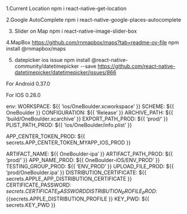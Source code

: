 
1.Current Location
npm i react-native-get-location

2.Google AutoComplete
npm i react-native-google-places-autocomplete

3. Slider on Map
npm i react-native-image-slider-box

4.MapBox
https://github.com/rnmapbox/maps?tab=readme-ov-file
npm install @rnmapbox/maps

5. datepicker ios issue
npm install @react-native-community/datetimepicker --save
https://github.com/react-native-datetimepicker/datetimepicker/issues/866

For Android 
0.37.0

For IOS
0.28.0




env:
  WORKSPACE: ${{ ‘ios/OneBoulder.xcworkspace’ }}
  SCHEME: ${{ OneBoulder }}
  CONFIGURATION: ${{ ‘Release’ }}
  ARCHIVE_PATH: ${{ ‘build/OneBoulder.xcarchive’ }}
  EXPORT_PATH_PROD: ${{ ‘prod/’ }}
  PLIST_PATH_PROD: ${{ ‘ios/OneBoulder/info.plist’ }}

  APP_CENTER_TOKEN_PROD: ${{ secrets.APP_CENTER_TOKEN_MYAPP_IOS_PROD }}

  ARTIFACT_NAME: ${{ OneBoulder-ipa’ }}
  ARTIFACT_PATH_PROD: ${{ ‘prod/’ }}
  APP_NAME_PROD: ${{ OneBoulder-iOS/ENV_PROD’ }}
  TESTING_GROUP_PROD: ${{ ‘ENV_PROD’ }}
  UPLOAD_FILE_PROD: ${{ ‘prod/OneBoulder.ipa’ }}
  DISTRIBUTION_CERTIFICATE: ${{ secrets.APPLE_APP_DISTRIBUTION_CERTIFICATE }}
  CERTIFICATE_PASSWORD: ${{ secrets.CERTIFICATE_PASSWORD }}
  DISTRIBUTION_PROFILE_PROD:${{secrets.APPLE_DISTRIBUTION_PROFILE }}
  KEY_PWD: ${{ secrets.KEY_PWD }}



